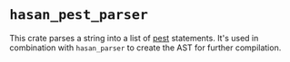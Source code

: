 # `hasan_pest_parser`

This crate parses a string into a list of [pest](https://pest.rs/) statements. It's used in combination with `hasan_parser` to create the AST for further compilation.